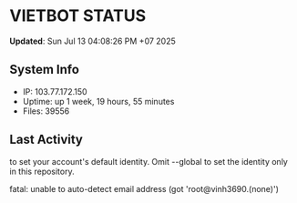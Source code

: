# VIETBOT STATUS
**Updated**: Sun Jul 13 04:08:26 PM +07 2025

## System Info
- IP: 103.77.172.150
- Uptime: up 1 week, 19 hours, 55 minutes
- Files: 39556

## Last Activity

to set your account's default identity.
Omit --global to set the identity only in this repository.

fatal: unable to auto-detect email address (got 'root@vinh3690.(none)')
